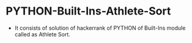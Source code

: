 # PYTHON-Built-Ins-Athlete-Sort
- It consists of solution of hackerrank of PYTHON of Built-Ins module called as Athlete Sort.
